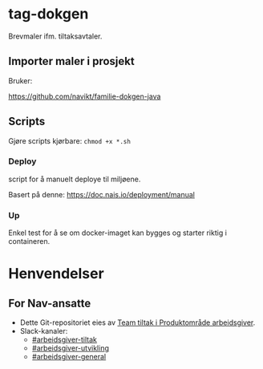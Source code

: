 # tag-dokgen
Brevmaler ifm. tiltaksavtaler.


## Importer maler i prosjekt

Bruker:

https://github.com/navikt/familie-dokgen-java

## Scripts

Gjøre scripts kjørbare:
`chmod +x *.sh`

### Deploy
script for å manuelt deploye til miljøene.

Basert på denne: https://doc.nais.io/deployment/manual

### Up
Enkel test for å se om docker-imaget kan bygges og starter riktig i containeren.

# Henvendelser

## For Nav-ansatte
* Dette Git-repositoriet eies av [Team tiltak i Produktområde arbeidsgiver](https://navno.sharepoint.com/sites/intranett-prosjekter-og-utvikling/SitePages/Produktomr%C3%A5de-arbeidsgiver.aspx).
* Slack-kanaler:
  * [#arbeidsgiver-tiltak](https://nav-it.slack.com/archives/CCM9QUY3U)
  * [#arbeidsgiver-utvikling](https://nav-it.slack.com/archives/CD4MES6BB)
  * [#arbeidsgiver-general](https://nav-it.slack.com/archives/CCM649PDH)

